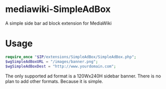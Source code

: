 mediawiki-SimpleAdBox
=====================

A simple side bar ad block extension for MediaWiki

Usage
=====

```php
require_once "$IP/extensions/SimpleAdBox/SimpleAdBox.php";
$wgSimpleAdBoxURL = "/images/banner.png";
$wgSimpleAdBoxDest = "http://www.yourdomain.com";
```

The only supported ad format is a 120Wx240H sidebar banner. There is no plan to add other formats. Because it is simple.
